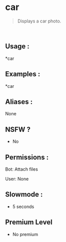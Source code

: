 # car

> Displays a car photo.

<br>

## Usage :

*car

## Examples :

*car

## Aliases :

None

## NSFW ?

- No

## Permissions :

Bot: Attach files
<br>

User: None

## Slowmode :

- 5 seconds

## Premium Level

- No premium